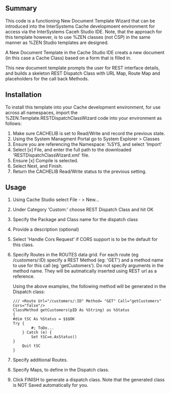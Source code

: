 ## Summary

This code is a functioning New Document Template Wizard that can be introduced into the InterSystems Cache developmoent environment for access via the InterSystems Caceh Studio IDE.  Note, that the approach for this template however, 
is to use %ZEN classes (not CSP) in the same manner as %ZEN Studio templates are designed.

A New Document Template in the Cache Studio IDE creats a new document (in this case a Cache Class) based on a form that is filled in. 

This new document template prompts the user for REST interface details, and builds a skeleton REST Dispatch Class with URL Map, Route Map and placeholders for the call back Methods.

## Installation

To install this template into your Cache development environment, for use across all namespaces, import the %ZEN.Template.RESTDispatchClassWizard code into your environment as follows:

1. Make sure CACHELIB is set to Read/Write and record the previous state.
2. Using the System Managment Portal go to System Explorer > Classes
3. Ensure you are referencing the Namespace: %SYS, and select 'Import'
4. Select [x] File, and enter the full path to the downloaded 'RESTDispatchClassWizard.xml' file.
5. Ensure [x] Compile is selected.
6. Select Next, and Finish.
7. Return the CACHELIB Read/Write status to the previous setting.


## Usage

1. Using Cache Studio select File - > New...
2. Under Category 'Custom:'  choose REST Dispatch Class and hit OK
3. Specify the Package and Class name for the dispatch class
4. Provide a description (optional)
5. Select 'Handle Cors Request' if CORS support is to be the default for this class.
6. Specify Routes in the ROUTES data grid.  For each route (eg /customers/:ID) specify a REST Method (eg: 'GET') and a method name to use for this call (eg 'getCustomers').
   Do not specify arguments in the method name.  They will be autmatically inserted using REST url as a reference.
   
   Using the above examples, the following method will be generated in the Dispatch class:
	
	```
	/// <Route Url="/customers/:ID" Method= "GET" Call="getCustomers" Cors="false"/>
	ClassMethod getCustomers(pID As %String) as %Status
	{
	#dim tSC As %Status = $$$OK
	Try {
			#; ToDo...
		} Catch (e) {
			Set tSC=e.AsStatus()
	}
		Quit tSC
	}
	```
	
7. Specify additional Routes.
8. Specify Maps, to define in the Dispatch class.
9. Click FINISH to generate a dispatch class.  Note that the generated class is NOT Saved automatically for you.


